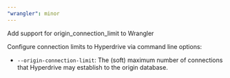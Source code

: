 ```yaml
---
"wrangler": minor
---
```


Add support for origin_connection_limit to Wrangler

Configure connection limits to Hyperdrive via command line options:

- `--origin-connection-limit`: The (soft) maximum number of connections that Hyperdrive may establish to the origin database.
